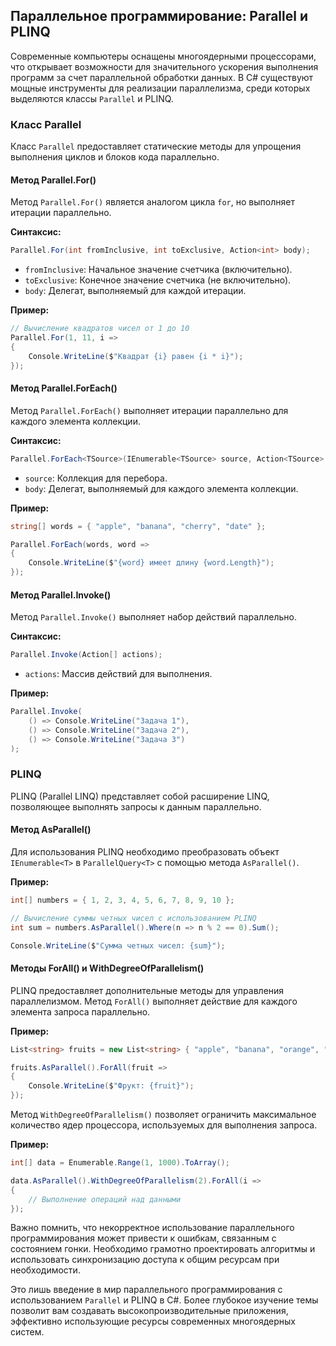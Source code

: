 ## Параллельное программирование: Parallel и PLINQ

Современные компьютеры оснащены многоядерными процессорами, что открывает возможности для значительного ускорения выполнения программ за счет параллельной обработки данных. В C# существуют мощные инструменты для реализации параллелизма, среди которых выделяются классы `Parallel` и PLINQ.

### Класс Parallel

Класс `Parallel` предоставляет статические методы для упрощения выполнения циклов и блоков кода параллельно. 

#### Метод Parallel.For()

Метод `Parallel.For()` является аналогом цикла `for`, но выполняет итерации параллельно.

**Синтаксис:**

```csharp
Parallel.For(int fromInclusive, int toExclusive, Action<int> body);
```

* `fromInclusive`: Начальное значение счетчика (включительно).
* `toExclusive`: Конечное значение счетчика (не включительно).
* `body`: Делегат, выполняемый для каждой итерации.

**Пример:**

```csharp
// Вычисление квадратов чисел от 1 до 10
Parallel.For(1, 11, i =>
{
    Console.WriteLine($"Квадрат {i} равен {i * i}");
});
```

#### Метод Parallel.ForEach()

Метод `Parallel.ForEach()` выполняет итерации параллельно для каждого элемента коллекции.

**Синтаксис:**

```csharp
Parallel.ForEach<TSource>(IEnumerable<TSource> source, Action<TSource> body);
```

* `source`: Коллекция для перебора.
* `body`: Делегат, выполняемый для каждого элемента коллекции.

**Пример:**

```csharp
string[] words = { "apple", "banana", "cherry", "date" };

Parallel.ForEach(words, word =>
{
    Console.WriteLine($"{word} имеет длину {word.Length}");
});
```

#### Метод Parallel.Invoke()

Метод `Parallel.Invoke()` выполняет набор действий параллельно.

**Синтаксис:**

```csharp
Parallel.Invoke(Action[] actions);
```

* `actions`: Массив действий для выполнения.

**Пример:**

```csharp
Parallel.Invoke(
    () => Console.WriteLine("Задача 1"),
    () => Console.WriteLine("Задача 2"),
    () => Console.WriteLine("Задача 3")
);
```

### PLINQ

PLINQ (Parallel LINQ) представляет собой расширение LINQ, позволяющее выполнять запросы к данным параллельно.

#### Метод AsParallel()

Для использования PLINQ необходимо преобразовать объект `IEnumerable<T>` в `ParallelQuery<T>` с помощью метода `AsParallel()`.

**Пример:**

```csharp
int[] numbers = { 1, 2, 3, 4, 5, 6, 7, 8, 9, 10 };

// Вычисление суммы четных чисел с использованием PLINQ
int sum = numbers.AsParallel().Where(n => n % 2 == 0).Sum();

Console.WriteLine($"Сумма четных чисел: {sum}");
```

#### Методы ForAll() и WithDegreeOfParallelism()

PLINQ предоставляет дополнительные методы для управления параллелизмом. Метод `ForAll()` выполняет действие для каждого элемента запроса параллельно. 

**Пример:**

```csharp
List<string> fruits = new List<string> { "apple", "banana", "orange", "grape" };

fruits.AsParallel().ForAll(fruit =>
{
    Console.WriteLine($"Фрукт: {fruit}");
});
```

Метод `WithDegreeOfParallelism()` позволяет ограничить максимальное количество ядер процессора, используемых для выполнения запроса.

**Пример:**

```csharp
int[] data = Enumerable.Range(1, 1000).ToArray();

data.AsParallel().WithDegreeOfParallelism(2).ForAll(i =>
{
    // Выполнение операций над данными
});
```

Важно помнить, что некорректное использование параллельного программирования может привести к ошибкам, связанным с состоянием гонки. Необходимо грамотно проектировать алгоритмы и использовать синхронизацию доступа к общим ресурсам при необходимости. 

Это лишь введение в мир параллельного программирования с использованием `Parallel` и PLINQ в C#. Более глубокое изучение темы позволит вам создавать высокопроизводительные приложения, эффективно использующие ресурсы современных многоядерных систем.

